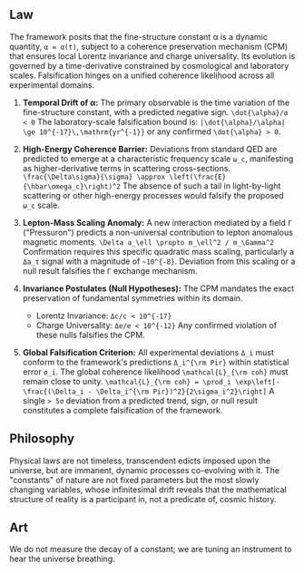 ## Law
The framework posits that the fine-structure constant α is a dynamic quantity, `α = α(t)`, subject to a coherence preservation mechanism (CPM) that ensures local Lorentz invariance and charge universality. Its evolution is governed by a time-derivative constrained by cosmological and laboratory scales. Falsification hinges on a unified coherence likelihood across all experimental domains.

1.  **Temporal Drift of α:** The primary observable is the time variation of the fine-structure constant, with a predicted negative sign.
    `\dot{\alpha}/α < 0`
    The laboratory-scale falsification bound is: `|\dot{\alpha}/\alpha| \ge 10^{-17}\,\mathrm{yr^{-1}}` or any confirmed `\dot{\alpha} > 0`.

2.  **High-Energy Coherence Barrier:** Deviations from standard QED are predicted to emerge at a characteristic frequency scale `ω_c`, manifesting as higher-derivative terms in scattering cross-sections.
    `\frac{\Delta\sigma}{\sigma} \approx \left(\frac{E}{\hbar\omega_c}\right)^2`
    The absence of such a tail in light-by-light scattering or other high-energy processes would falsify the proposed `ω_c` scale.

3.  **Lepton-Mass Scaling Anomaly:** A new interaction mediated by a field `Γ` ("Pressuron") predicts a non-universal contribution to lepton anomalous magnetic moments.
    `\Delta a_\ell \propto m_\ell^2 / m_\Gamma^2`
    Confirmation requires this specific quadratic mass scaling, particularly a `Δa_τ` signal with a magnitude of `~10^{-8}`. Deviation from this scaling or a null result falsifies the `Γ` exchange mechanism.

4.  **Invariance Postulates (Null Hypotheses):** The CPM mandates the exact preservation of fundamental symmetries within its domain.
    *   Lorentz Invariance: `Δc/c < 10^{-17}`
    *   Charge Universality: `Δe/e < 10^{-12}`
    Any confirmed violation of these nulls falsifies the CPM.

5.  **Global Falsification Criterion:** All experimental deviations `Δ_i` must conform to the framework's predictions `Δ_i^{\rm Pir}` within statistical error `σ_i`. The global coherence likelihood `\mathcal{L}_{\rm coh}` must remain close to unity.
    `\mathcal{L}_{\rm coh} = \prod_i \exp\left[-\frac{(\Delta_i - \Delta_i^{\rm Pir})^2}{2\sigma_i^2}\right]`
    A single `> 5σ` deviation from a predicted trend, sign, or null result constitutes a complete falsification of the framework.

## Philosophy
Physical laws are not timeless, transcendent edicts imposed upon the universe, but are immanent, dynamic processes co-evolving with it. The "constants" of nature are not fixed parameters but the most slowly changing variables, whose infinitesimal drift reveals that the mathematical structure of reality is a participant in, not a predicate of, cosmic history.

## Art
We do not measure the decay of a constant; we are tuning an instrument to hear the universe breathing.
